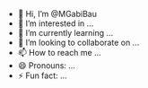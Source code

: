- 👋 Hi, I’m @MGabiBau
- 👀 I’m interested in ...
- 🌱 I’m currently learning ...
- 💞️ I’m looking to collaborate on ...
- 📫 How to reach me ...
- 😄 Pronouns: ...
- ⚡ Fun fact: ...

<!---
MGabiBau/MGabiBau is a ✨ special ✨ repository because its `README.md` (this file) appears on your GitHub profile.
You can click the Preview link to take a look at your changes.
--->
